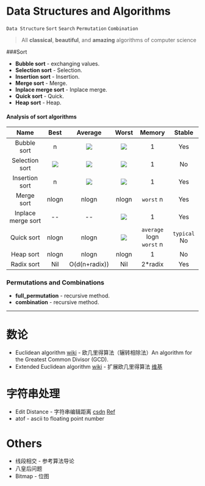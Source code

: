 Data Structures and Algorithms
==========
`Data Structure` `Sort` `Search` `Permutation` `Combination`

> All **classical**, **beautiful**, and **amazing** algorithms of computer science

###Sort
- **Bubble sort** - exchanging values.
- **Selection sort** - Selection.
- **Insertion sort** - Insertion.
- **Merge sort** - Merge.
- **Inplace merge sort** - Inplace merge.
- **Quick sort** - Quick.
- **Heap sort** - Heap.

#### Analysis of sort algorithms
| Name              | Best      | Average  | Worst         | Memory      | Stable   |   
|:-----------------:|:---------:|:--------:|:-------------:|:-----------:|:--------:|
| Bubble sort       | n         |<img src="http://chart.googleapis.com/chart?cht=tx&chl=\\n^2">|<img src="http://chart.googleapis.com/chart?cht=tx&chl=\\n^2">| 1           | Yes      |
| Selection sort    |<img src="http://chart.googleapis.com/chart?cht=tx&chl=\\n^2">|<img src="http://chart.googleapis.com/chart?cht=tx&chl=\\n^2">|<img src="http://chart.googleapis.com/chart?cht=tx&chl=\\n^2">| 1           | No       | 
| Insertion sort    | n         |<img src="http://chart.googleapis.com/chart?cht=tx&chl=\\n^2">|<img src="http://chart.googleapis.com/chart?cht=tx&chl=\\n^2">| 1           | Yes      | 
| Merge sort        | nlogn     | nlogn    | nlogn         | `worst`   n | Yes      | 
| Inplace merge sort| --        | --       |<img src="http://chart.googleapis.com/chart?cht=tx&chl=\\n^2">| 1           | Yes      |
| Quick sort        | nlogn     | nlogn    |<img src="http://chart.googleapis.com/chart?cht=tx&chl=\\n^2">| `average` logn <br> `worst` n | `typical` No|
| Heap sort         | nlogn     | nlogn    | nlogn         | 1           | No       |
| Radix sort         | Nil     | O(d(n+radix))    | Nil         | 2*radix           | Yes       |
### Permutations and Combinations
- **full_permutation** - recursive method.
- **combination** - recursive method.

----------

数论
====
- Euclidean algorithm [wiki](http://en.wikipedia.org/wiki/Euclidean_algorithm) - 欧几里得算法（辗转相除法）An algorithm for the Greatest Common Divisor (GCD).
- Extended Euclidean algorithm [wiki](http://en.wikipedia.org/wiki/Extended_Euclidean_algorithm) - 扩展欧几里得算法 [维基](http://zh.wikipedia.org/wiki/%E6%89%A9%E5%B1%95%E6%AC%A7%E5%87%A0%E9%87%8C%E5%BE%97%E7%AE%97%E6%B3%95)

字符串处理
==========
- Edit Distance - 字符串编辑距离 [csdn](http://blog.csdn.net/huaweidong2011/article/details/7727482) [Ref](http://www.csse.monash.edu.au/~lloyd/tildeAlgDS/Dynamic/Edit/)
- atof - ascii to floating point number

Others
======
- 线段相交 - 参考算法导论
- 八皇后问题
- Bitmap - 位图

